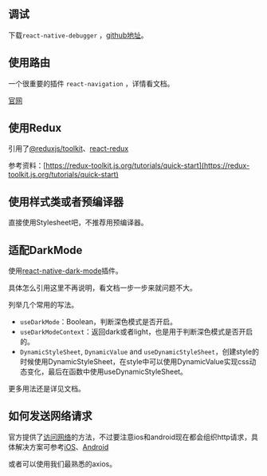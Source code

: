 ## 调试

下载`react-native-debugger` ，[github地址](https://github.com/jhen0409/react-native-debugger)。

## 使用路由

一个很重要的插件 `react-navigation` ，详情看文档。

[官网](https://reactnavigation.org/)

## 使用Redux

引用了[@reduxjs/toolkit](https://redux-toolkit.js.org/tutorials/quick-start)、[react-redux](https://redux.js.org/)

参考资料：[https://redux-toolkit.js.org/tutorials/quick-start](https://redux-toolkit.js.org/tutorials/quick-start)

## 使用样式类或者预编译器

直接使用Stylesheet吧，不推荐用预编译器。

## 适配DarkMode

使用[react-native-dark-mode](https://github.com/codemotionapps/react-native-dark-mode)插件。

具体怎么引用这里不再说明，看文档一步一步来就问题不大。

列举几个常用的写法。

- `useDarkMode`：Boolean，判断深色模式是否开启。
- `useDarkModeContext`：返回dark或者light，也是用于判断深色模式是否开启的。
- `DynamicStyleSheet`, `DynamicValue` and `useDynamicStyleSheet`，创建style的时候使用DynamicStyleSheet，在style中可以使用DynamicValue实现css动态变化，最后在函数中使用useDynamicStyleSheet。

更多用法还是详见文档。

## 如何发送网络请求

官方提供了[访问网络](https://reactnative.cn/docs/network)的方法，不过要注意ios和android现在都会组织http请求，具体解决方案可参考[iOS](https://segmentfault.com/a/1190000002933776)、[Android](https://blog.csdn.net/qq_40347548/article/details/86766932)

或者可以使用我们最熟悉的axios。